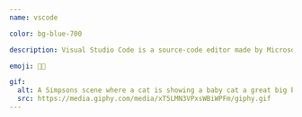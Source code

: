 ```yaml
---
name: vscode

color: bg-blue-700

description: Visual Studio Code is a source-code editor made by Microsoft for Windows, Linux and macOS.

emoji: 👩‍💻

gif:
  alt: A Simpsons scene where a cat is showing a baby cat a great big ball of yarn.
  src: https://media.giphy.com/media/xT5LMN3VPxsWBiWPFm/giphy.gif
---
```

